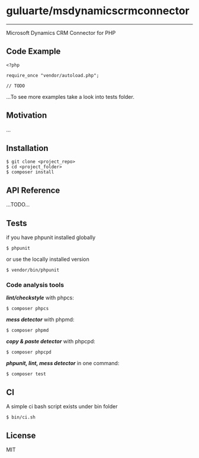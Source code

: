 # guluarte/msdynamicscrmconnector
---------------------------------

Microsoft Dynamics CRM Connector for PHP

## Code Example

```
<?php

require_once "vendor/autoload.php";

// TODO

```

...To see more examples take a look into tests folder.


## Motivation

...

## Installation

```
$ git clone <project_repo>
$ cd <project_folder>
$ composer install
```

## API Reference

...TODO...

## Tests

if you have phpunit installed globally

```
$ phpunit 
```

or use the locally installed version

```
$ vendor/bin/phpunit
```

### Code analysis tools

***lint/checkstyle*** with phpcs:

```
$ composer phpcs
```

***mess detector*** with phpmd:

```
$ composer phpmd
```

***copy & paste detector*** with phpcpd:

```
$ composer phpcpd
```

***phpunit, lint, mess detector*** in one command:

```
$ composer test
```



## CI

A simple ci bash script exists under bin folder

```
$ bin/ci.sh
```


## License

MIT
